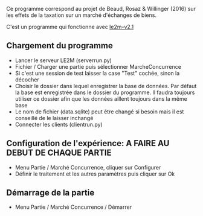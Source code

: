 Ce programme correspond au projet de Beaud, Rosaz & Willinger (2016) sur les effets de 
la taxation sur un marché d'échanges de biens.  

C'est un programme qui fonctionne avec [le2m-v2.1](https://github.com/dimdub34/le2m-v2.1)

## Chargement du programme
* Lancer le serveur LE2M (serverrun.py)
* Fichier / Charger une partie puis sélectionner MarcheConcurrence
* Si c'est une session de test laisser la case "Test" cochée, sinon la décocher
* Choisir le dossier dans lequel enregistrer la base de données. Par défaut 
la base est enregistrée dans le dossier du programme. Il faudra toujours 
utiliser ce dossier afin que les données aillent toujours dans la même base
* Le nom de fichier (data.sqlite) peut être changé si besoin mais il est 
conseillé de le laisser inchangé
* Connecter les clients (clientrun.py)

## Configuration de l'expérience: A FAIRE AU DEBUT DE CHAQUE PARTIE
* Menu Partie / Marché Concurrence, cliquer sur Configurer
* Définir le traitement et les autres paramètres puis cliquer sur Ok

## Démarrage de la partie
* Menu Partie / Marché Concurrence / Démarrer
